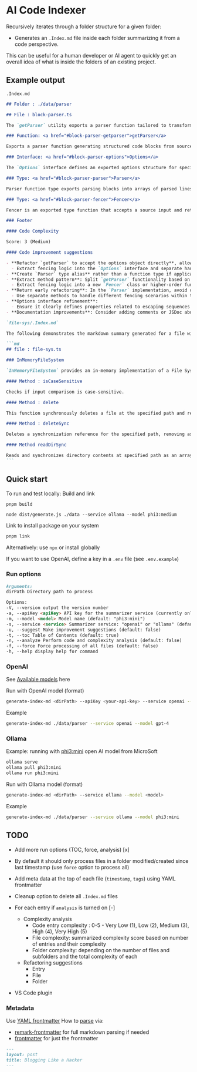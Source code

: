 # AI Code Indexer

Recursively iterates through a folder structure for a given folder:

- Generates an `.Index.md` file inside each folder summarizing it from a code perspective.

This can be useful for a human developer or AI agent to quickly get an overall idea of what is inside the folders of an existing project.

## Example output

`.Index.md`

````md
## Folder : ./data/parser

## File : block-parser.ts

The `getParser` utility exports a parser function tailored to transform source lines into structured code blocks, utilizing customizable fencing delimiters for content demarcation. It incorporates the `Options` interface allowing users to define escape sequences or predicates for these delimiters and leverages the `Parser` type which outputs an array of parsed line objects. Additionally, it uses a `Fencer` function that evaluates source inputs based on predefined conditions to determine block demarcations.

### Function: <a href="#block-parser-getparser">getParser</a>

Exports a parser function generating structured code blocks from source lines using customizable fencing delimiters for content grouping.

### Interface: <a href="#block-parser-options">Options</a>

The `Options` interface defines an exported options structure for specifying a fencing escape sequence or predicate.

### Type: <a href="#block-parser-parser">Parser</a>

Parser function type exports parsing blocks into arrays of parsed lines.

### Type: <a href="#block-parser-fencer">Fencer</a>

Fencer is an exported type function that accepts a source input and returns a boolean indicating if conditions are met.

### Footer

#### Code Complexity

Score: 3 (Medium)

#### Code improvement suggestions

- **Refactor `getParser` to accept the options object directly**, allowing for better flexibility.
  - Extract fencing logic into the `Options` interface and separate handling in `getParser`.
- **Create `Parser` type alias** rather than a function type if applicable.
- **Extract method pattern**: Split `getParser` functionality based on its responsibilities (e.g., parsing, applying options).
  - Extract fencing logic into a new `Fencer` class or higher-order function that takes conditions and returns a boolean.
- **Return early refactoring**: In the `Parser` implementation, avoid deep nesting by checking for base cases first (e.g., empty input) before proceeding with parsing logic.
  - Use separate methods to handle different fencing scenarios within the parser function.
- **Options interface refinement**:
  - Ensure it clearly defines properties related to escaping sequences and predicates, possibly including getters for easy access.
- **Documentation improvements**: Consider adding comments or JSDoc above each method/class explaining their purpose. This enhances readability and maintainability.```

`file-sys/.Index.md`

The following demonstrates the markdown summary generated for a file with a class `InMemoryFileSystem`

```md
## file : file-sys.ts

### InMemoryFileSystem

`InMemoryFileSystem` provides an in-memory implementation of a File System Host for synchronous and asynchronous file operations.

#### Method : isCaseSensitive

Checks if input comparison is case-sensitive.

#### Method : delete

This function synchronously deletes a file at the specified path and returns a resolved promise or rejects with an error if failure occurs.

#### Method : deleteSync

Deletes a synchronization reference for the specified path, removing associated directories and files if present.

#### Method readDirSync

Reads and synchronizes directory contents at specified path as an array of runtime directory entries.
```
````

## Quick start

To run and test locally: Build and link

```bash
pnpm build
```

`node dist/generate.js ./data --service ollama --model phi3:medium`

Link to install package on your system

```bash
pnpm link
```

Alternatively: use `npx` or install globally

If you want to use OpenAI, define a key in a `.env` file (see `.env.example`)

### Run options

```md
Arguments:
dirPath Directory path to process

Options:
-V, --version output the version number
-a, --apiKey <apiKey> API key for the summarizer service (currently only for OpenAI) (default: "")
-m, --model <model> Model name (default: "phi3:mini")
-s, --service <service> Summarizer service: "openai" or "ollama" (default: "ollama")
-u, --suggest Make improvement suggestions (default: false)
-t, --toc Table of Contents (default: true)
-n, --analyze Perform code and complexity analysis (default: false)
-f, --force Force processing of all files (default: false)
-h, --help display help for command
```

### OpenAI

See [Available models](https://platform.openai.com/docs/models) here

Run with OpenAI model (format)

```bash
generate-index-md <dirPath> --apiKey <your-api-key> --service openai --model <model>
```

Example

```bash
generate-index-md ./data/parser --service openai --model gpt-4
```

### Ollama

Example: running with [phi3:mini](https://ollama.com/library/phi3:mini) open AI model from MicroSoft

```bash
ollama serve
ollama pull phi3:mini
ollama run phi3:mini
```

Run with Ollama model (format)

```bash
generate-index-md <dirPath> --service ollama --model <model>
```

Example

```bash
generate-index-md ./data/parser --service ollama --model phi3:mini
```

## TODO

- Add more run options (TOC, force, analysis) [x]
- By default it should only process files in a folder modified/created since last timestamp (use `force` option to process all)
- Add meta data at the top of each file (`timestamp`, `tags`) using YAML frontmatter
- Cleanup option to delete all `.Index.md` files
- For each entry if `analysis` is turned on [-]

  - Complexity analysis
    - Code entry complexity : 0-5 - Very Low (1), Low (2), Medium (3), High (4), Very High (5)
    - File complexity: summarized complexity score based on number of entries and their complexity
    - Folder complexity: depending on the number of files and subfolders and the total complexity of each
  - Refactoring suggestions
    - Entry
    - File
    - Folder

- VS Code plugin

### Metadata

Use [YAML frontmatter](https://github.blog/news-insights/product-news/viewing-yaml-metadata-in-your-documents/)
How to [parse](https://peterbabic.dev/blog/yaml-metadata-in-markdown/) via:

- [remark-frontmatter](https://www.npmjs.com/package/remark-frontmatter) for full markdown parsing if needed
- [frontmatter](https://www.npmjs.com/package/frontmatter) for just the frontmatter

```md
---
layout: post
title: Blogging Like a Hacker
---
```
